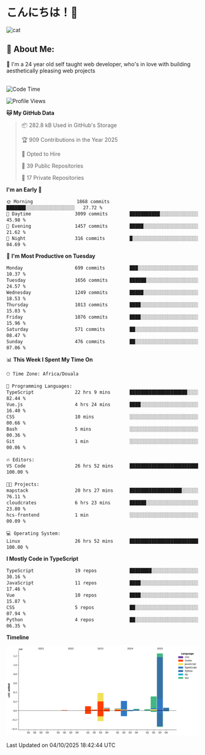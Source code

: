 

# こんにちは！🙂  
![cat](https://github.com/michaelnji/michaelnji/assets/73862378/606e99e9-2c18-4853-8722-991e4af8eae6)

## 💫 About Me:
🙂 I'm a 24 year old self taught web developer, who's in love with building aesthetically pleasing web projects <br><br>

<!--START_SECTION:waka-->
![Code Time](http://img.shields.io/badge/Code%20Time-1%2C472%20hrs%2057%20mins-blue)

![Profile Views](http://img.shields.io/badge/Profile%20Views-0-blue)

**🐱 My GitHub Data** 

> 📦 282.8 kB Used in GitHub's Storage 
 > 
> 🏆 909 Contributions in the Year 2025
 > 
> 💼 Opted to Hire
 > 
> 📜 39 Public Repositories 
 > 
> 🔑 17 Private Repositories 
 > 
**I'm an Early 🐤** 

```text
🌞 Morning                1868 commits        ███████░░░░░░░░░░░░░░░░░░   27.72 % 
🌆 Daytime                3099 commits        ███████████░░░░░░░░░░░░░░   45.98 % 
🌃 Evening                1457 commits        █████░░░░░░░░░░░░░░░░░░░░   21.62 % 
🌙 Night                  316 commits         █░░░░░░░░░░░░░░░░░░░░░░░░   04.69 % 
```
📅 **I'm Most Productive on Tuesday** 

```text
Monday                   699 commits         ███░░░░░░░░░░░░░░░░░░░░░░   10.37 % 
Tuesday                  1656 commits        ██████░░░░░░░░░░░░░░░░░░░   24.57 % 
Wednesday                1249 commits        █████░░░░░░░░░░░░░░░░░░░░   18.53 % 
Thursday                 1013 commits        ████░░░░░░░░░░░░░░░░░░░░░   15.03 % 
Friday                   1076 commits        ████░░░░░░░░░░░░░░░░░░░░░   15.96 % 
Saturday                 571 commits         ██░░░░░░░░░░░░░░░░░░░░░░░   08.47 % 
Sunday                   476 commits         ██░░░░░░░░░░░░░░░░░░░░░░░   07.06 % 
```


📊 **This Week I Spent My Time On** 

```text
🕑︎ Time Zone: Africa/Douala

💬 Programming Languages: 
TypeScript               22 hrs 9 mins       █████████████████████░░░░   82.44 % 
Vue.js                   4 hrs 24 mins       ████░░░░░░░░░░░░░░░░░░░░░   16.40 % 
CSS                      10 mins             ░░░░░░░░░░░░░░░░░░░░░░░░░   00.66 % 
Bash                     5 mins              ░░░░░░░░░░░░░░░░░░░░░░░░░   00.36 % 
Git                      1 min               ░░░░░░░░░░░░░░░░░░░░░░░░░   00.06 % 

🔥 Editors: 
VS Code                  26 hrs 52 mins      █████████████████████████   100.00 % 

🐱‍💻 Projects: 
mapstack                 20 hrs 27 mins      ███████████████████░░░░░░   76.11 % 
cloudcrates              6 hrs 23 mins       ██████░░░░░░░░░░░░░░░░░░░   23.80 % 
hcs-frontend             1 min               ░░░░░░░░░░░░░░░░░░░░░░░░░   00.09 % 

💻 Operating System: 
Linux                    26 hrs 52 mins      █████████████████████████   100.00 % 
```

**I Mostly Code in TypeScript** 

```text
TypeScript               19 repos            ████████░░░░░░░░░░░░░░░░░   30.16 % 
JavaScript               11 repos            ████░░░░░░░░░░░░░░░░░░░░░   17.46 % 
Vue                      10 repos            ████░░░░░░░░░░░░░░░░░░░░░   15.87 % 
CSS                      5 repos             ██░░░░░░░░░░░░░░░░░░░░░░░   07.94 % 
Python                   4 repos             ██░░░░░░░░░░░░░░░░░░░░░░░   06.35 % 
```



**Timeline**

![Lines of Code chart](https://raw.githubusercontent.com/michaelnji/michaelnji/main/assets/bar_graph.png)


 Last Updated on 04/10/2025 18:42:44 UTC
<!--END_SECTION:waka-->
